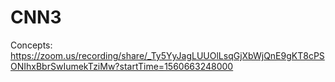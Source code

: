 # CNN3
Concepts: </br>
https://zoom.us/recording/share/_Ty5YyJagLUUOlLsqGjXbWjQnE9gKT8cPSONIhxBbrSwIumekTziMw?startTime=1560663248000
